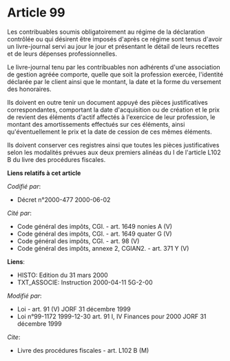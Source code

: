 # Article 99

Les contribuables soumis obligatoirement au régime de la déclaration contrôlée ou qui désirent être imposés d'après ce régime
sont tenus d'avoir un livre-journal servi au jour le jour et présentant le détail de leurs recettes et de leurs dépenses
professionnelles.

Le livre-journal tenu par les contribuables non adhérents d'une association de gestion agréée comporte, quelle que soit la
profession exercée, l'identité déclarée par le client ainsi que le montant, la date et la forme du versement des honoraires.

Ils doivent en outre tenir un document appuyé des pièces justificatives correspondantes, comportant la date d'acquisition ou
de création et le prix de revient des éléments d'actif affectés à l'exercice de leur profession, le montant des
amortissements effectués sur ces éléments, ainsi qu'éventuellement le prix et la date de cession de ces mêmes éléments.

Ils doivent conserver ces registres ainsi que toutes les pièces justificatives selon les modalités prévues aux deux premiers
alinéas du I de l'article L102 B du livre des procédures fiscales.

**Liens relatifs à cet article**

_Codifié par_:

  - Décret n°2000-477 2000-06-02

_Cité par_:

  - Code général des impôts, CGI. - art. 1649 nonies A (V)
  - Code général des impôts, CGI. - art. 1649 quater G (V)
  - Code général des impôts, CGI. - art. 98 (V)
  - Code général des impôts, annexe 2, CGIAN2. - art. 371 Y (V)

**Liens**:

  - HISTO: Edition du 31 mars 2000
  - TXT_ASSOCIE: Instruction 2000-04-11 5G-2-00

_Modifié par_:

  - Loi - art. 91 (V) JORF 31 décembre 1999
  - Loi n°99-1172 1999-12-30 art. 91 I, IV Finances pour 2000 JORF 31 décembre 1999

_Cite_:

  - Livre des procédures fiscales - art. L102 B (M)
